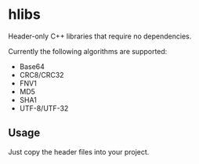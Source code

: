 # hlibs
Header-only C++ libraries that require no dependencies.

Currently the following algorithms are supported:
* Base64
* CRC8/CRC32
* FNV1
* MD5
* SHA1
* UTF-8/UTF-32

## Usage
Just copy the header files into your project.
